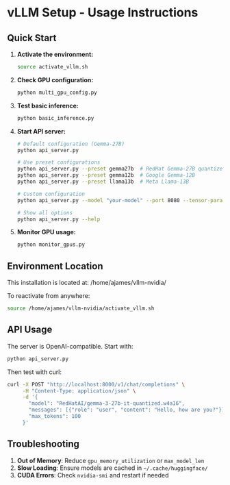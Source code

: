 # vLLM Setup - Usage Instructions

## Quick Start

1. **Activate the environment:**
   ```bash
   source activate_vllm.sh
   ```

2. **Check GPU configuration:**
   ```bash
   python multi_gpu_config.py
   ```

3. **Test basic inference:**
   ```bash
   python basic_inference.py
   ```

4. **Start API server:**
   ```bash
   # Default configuration (Gemma-27B)
   python api_server.py

   # Use preset configurations
   python api_server.py --preset gemma27b  # RedHat Gemma-27B quantized
   python api_server.py --preset gemma12b  # Google Gemma-12B
   python api_server.py --preset llama13b  # Meta Llama-13B

   # Custom configuration
   python api_server.py --model "your-model" --port 8080 --tensor-parallel-size 2

   # Show all options
   python api_server.py --help
   ```

5. **Monitor GPU usage:**
   ```bash
   python monitor_gpus.py
   ```

## Environment Location

This installation is located at: /home/ajames/vllm-nvidia/

To reactivate from anywhere:
```bash
source /home/ajames/vllm-nvidia/activate_vllm.sh
```

## API Usage

The server is OpenAI-compatible. Start with:
```bash
python api_server.py
```

Then test with curl:
```bash
curl -X POST "http://localhost:8000/v1/chat/completions" \
     -H "Content-Type: application/json" \
     -d '{
       "model": "RedHatAI/gemma-3-27b-it-quantized.w4a16",
       "messages": [{"role": "user", "content": "Hello, how are you?"}],
       "max_tokens": 100
     }'
```

## Troubleshooting

1. **Out of Memory**: Reduce `gpu_memory_utilization` or `max_model_len`
2. **Slow Loading**: Ensure models are cached in `~/.cache/huggingface/`
3. **CUDA Errors**: Check `nvidia-smi` and restart if needed
